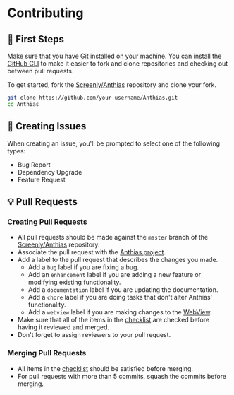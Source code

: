 # Contributing

## :seedling: First Steps

Make sure that you have [Git](https://git-scm.com/) installed on your machine.
You can install the [GitHub CLI](https://cli.github.com/) to make it easier to fork and clone repositories and checking out between pull requests.

To get started, fork the [Screenly/Anthias](https://github.com/Screenly/Anthias/) repository and clone your fork.

```bash
git clone https://github.com/your-username/Anthias.git
cd Anthias
```

## :lady_beetle: Creating Issues

When creating an issue, you'll be prompted to select one of the following
types:

- Bug Report
- Dependency Upgrade
- Feature Request

## :bulb: Pull Requests

### Creating Pull Requests

- All pull requests should be made against the `master` branch of the
  [Screenly/Anthias](https://github.com/Screenly/Anthias/) repository.
- Associate the pull request with the [Anthias project](https://github.com/orgs/Screenly/projects/2).
- Add a label to the pull request that describes the changes you made.
  - Add a `bug` label if you are fixing a bug.
  - Add an `enhancement` label if you are adding a new feature or modifying
    existing functionality.
  - Add a `documentation` label if you are updating the documentation.
  - Add a `chore` label if you are doing tasks that don't alter Anthias'
    functionality.
  - Add a `webview` label if you are making changes to the [WebView](/webview/README.md).
- Make sure that all of the items in the [checklist](.github/pull_request_template.md) are checked before having it reviewed and merged.
- Don't forget to assign reviewers to your pull request.

### Merging Pull Requests

- All items in the [checklist](.github/pull_request_template.md) should be satisfied before merging.
- For pull requests with more than 5 commits, squash the commits before merging.
